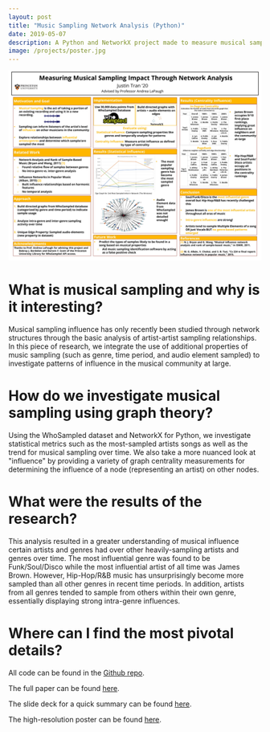 ```yaml
---
layout: post
title: "Music Sampling Network Analysis (Python)"
date: 2019-05-07
description: A Python and NetworkX project made to measure musical sampling influence in the music industry through networks and graph theory.
image: /projects/poster.jpg
---
```

![Summary poster of findings](/projects/poster.jpg)
# What is musical sampling and why is it interesting?
Musical sampling influence has only recently been studied through network structures through
the basic analysis of artist-artist sampling relationships. In this piece of research, we integrate the use of
additional properties of music sampling (such as genre, time period, and audio element sampled) to
investigate patterns of influence in the musical community at large. 

# How do we investigate musical sampling using graph theory?
Using the WhoSampled dataset and NetworkX for Python,
we investigate statistical metrics such as the most-sampled artists songs as well as the trend for
musical sampling over time. We also take a more nuanced look at "influence" by providing a variety
of graph centrality measurements for determining the influence of a node (representing an artist) on
other nodes. 

# What were the results of the research?
This analysis resulted in a greater understanding of musical influence certain artists and genres had over other heavily-sampling artists and genres over time. The most influential genre was found to be Funk/Soul/Disco while the most influential artist of all time was James Brown. However, Hip-Hop/R&B music has unsurprisingly become more sampled than all other genres in recent time periods. In addition, artists from all genres tended to sample from others within their own genre, essentially displaying strong intra-genre influences.

# Where can I find the most pivotal details?

All code can be found in the [Github repo](https://github.com/justintranjt/music-sampling-networks).

The full paper can be found [here](https://justintranjt.me/research/music_sampling_networks.pdf).

The slide deck for a quick summary can be found [here](https://justintranjt.me/research/presentation.pdf).

The high-resolution poster can be found [here](https://justintranjt.me/research/poster.pdf).
